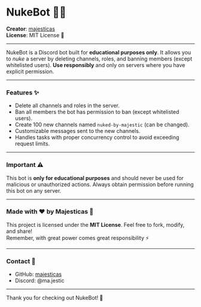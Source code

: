 # NukeBot 🚀💥

**Creator**: [majesticas](https://github.com/majesticas)  
**License**: MIT License 📝

---

NukeBot is a Discord bot built for **educational purposes only**. It allows you to *nuke* a server by deleting channels, roles, and banning members (except whitelisted users). **Use responsibly** and only on servers where you have explicit permission.

---

### Features ✨

- Delete all channels and roles in the server.
- Ban all members the bot has permission to ban (except whitelisted users).
- Create 100 new channels named `nuked-by-majestic` (can be changed).
- Customizable messages sent to the new channels.
- Handles tasks with proper concurrency control to avoid exceeding request limits.

---

### Important ⚠️

This bot is **only for educational purposes** and should never be used for malicious or unauthorized actions. Always obtain permission before running this bot on any server.

---

### Made with ❤️ by Majesticas 🌌

This project is licensed under the **MIT License**. Feel free to fork, modify, and share!  
Remember, with great power comes great responsibility ⚡️

---

### Contact 💬

- GitHub: [majesticas](https://github.com/majesticas)
- Discord: @ma.jestic

---

Thank you for checking out NukeBot! 🚀
